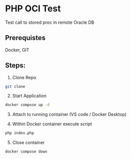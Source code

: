 # PHP OCI Test

Test call to stored proc in remote Oracle DB

## Prerequistes
Docker, GIT

## Steps:

1. Clone Repo
```bash
git clone
```

2. Start Application
```bash
docker compose up -d
```

3. Attach to running container (VS code / Docker Desktop)

4. Within Docker container execute script
```bash
php index.php
```

5. Close container
```bash
docker compose down
```